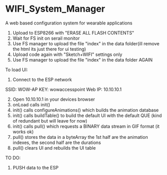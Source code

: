# WIFI_System_Manager
A web based configuration system for wearable applications

1. Upload to ESP8266 with "ERASE ALL FLASH CONTENTS"
2. Wait for FS init on serail monitor
3. Use FS manager to upload the file "index" in the data folder(ill remove the html its just there for ui testing)
2. Upload code again with "Sketch+WIFI" settings only
4. Use FS manager to upload the file "index" in the data folder AGAIN

To load UI:
1. Connect to the ESP network

SSID: WOW-AP
KEY: wowaccesspoint
Web IP:  10.10.10.1

2. Open 10.10.10.1 in your devices browser
3. onLoad calls init()
4. init() calls configureAnimations() which builds the animation database
5. init() calls buildTable() to build the default UI with the default QUE (kind of redundant but will leave for now)
6. init() calls pull() which requests a BINARY data stream in GIF format (it works ok)
7. pull() stores the data in a byteArray the 1st half are the animation indexes, the second half are the durations
8. pull() clears UI and rebuilds the UI table

TO DO:
1. PUSH data to the ESP


